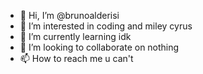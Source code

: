 - 👋 Hi, I’m @brunoalderisi
- 👀 I’m interested in coding and miley cyrus
- 🌱 I’m currently learning idk
- 💞️ I’m looking to collaborate on nothing
- 📫 How to reach me u can't

<!---
brunoalderisi/brunoalderisi is a ✨ special ✨ repository because its `README.md` (this file) appears on your GitHub profile.
You can click the Preview link to take a look at your changes.
--->
